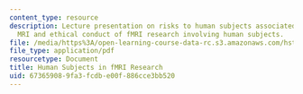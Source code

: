 ```yaml
---
content_type: resource
description: Lecture presentation on risks to human subjects associated with functional
  MRI and ethical conduct of fMRI research involving human subjects.
file: /media/https%3A/open-learning-course-data-rc.s3.amazonaws.com/hst-583-functional-magnetic-resonance-imaging-data-acquisition-and-analysis-fall-2008/673659089fa3fcdbe00f886cce3bb520_0910_humansubject.pdf
file_type: application/pdf
resourcetype: Document
title: Human Subjects in fMRI Research
uid: 67365908-9fa3-fcdb-e00f-886cce3bb520
---
```

